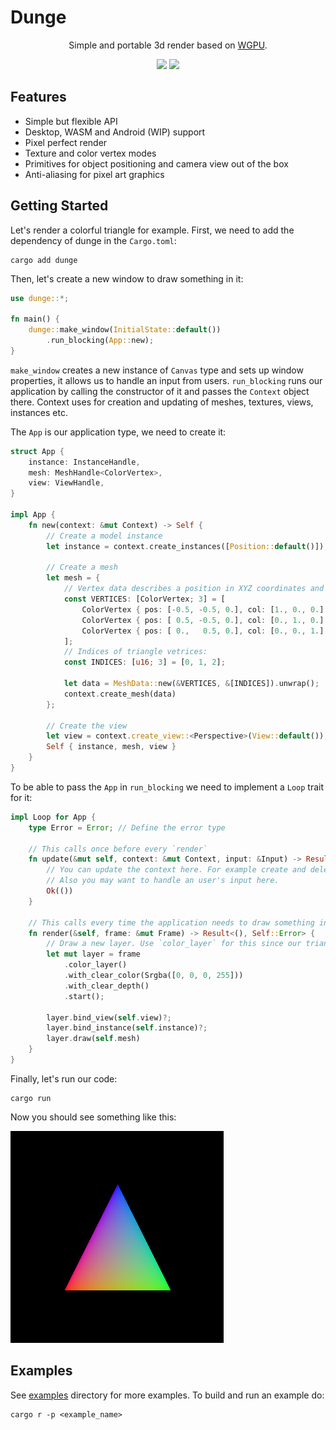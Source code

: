 # Dunge

<div align="center">
    <p>
        Simple and portable 3d render based on <a href="https://github.com/gfx-rs/wgpu">WGPU</a>.
    </p>
    <p>
        <a href="https://crates.io/crates/dunge"><img src="https://img.shields.io/crates/v/dunge.svg"></img></a>
        <a href="https://docs.rs/dunge"><img src="https://docs.rs/dunge/badge.svg"></img></a>
    </p>
</div>

## Features
* Simple but flexible API
* Desktop, WASM and Android (WIP) support
* Pixel perfect render
* Texture and color vertex modes
* Primitives for object positioning and camera view out of the box
* Anti-aliasing for pixel art graphics

## Getting Started
Let's render a colorful triangle for example. First, we need to add the dependency of dunge in the `Cargo.toml`:
```
cargo add dunge
```

Then, let's create a new window to draw something in it:
```rust
use dunge::*;

fn main() {
    dunge::make_window(InitialState::default())
        .run_blocking(App::new);
}
```

`make_window` creates a new instance of `Canvas` type and sets up window properties, it allows us to handle an input from users. `run_blocking` runs our application by calling the constructor of it and passes the `Context` object there. Context uses for creation and updating of meshes, textures, views, instances etc.

The `App` is our application type, we need to create it:
```rust
struct App {
    instance: InstanceHandle,
    mesh: MeshHandle<ColorVertex>,
    view: ViewHandle,
}

impl App {
    fn new(context: &mut Context) -> Self {
        // Create a model instance
        let instance = context.create_instances([Position::default()]);

        // Create a mesh
        let mesh = {
            // Vertex data describes a position in XYZ coordinates and color in RGB per vertex:
            const VERTICES: [ColorVertex; 3] = [
                ColorVertex { pos: [-0.5, -0.5, 0.], col: [1., 0., 0.] },
                ColorVertex { pos: [ 0.5, -0.5, 0.], col: [0., 1., 0.] },
                ColorVertex { pos: [ 0.,   0.5, 0.], col: [0., 0., 1.] },
            ];
            // Indices of triangle vetrices:
            const INDICES: [u16; 3] = [0, 1, 2];

            let data = MeshData::new(&VERTICES, &[INDICES]).unwrap();
            context.create_mesh(data)
        };

        // Create the view
        let view = context.create_view::<Perspective>(View::default());
        Self { instance, mesh, view }
    }
}
```

To be able to pass the `App` in `run_blocking` we need to implement a `Loop` trait for it:
```rust
impl Loop for App {
    type Error = Error; // Define the error type

    // This calls once before every `render`
    fn update(&mut self, context: &mut Context, input: &Input) -> Result<(), Self::Error> {
        // You can update the context here. For example create and delete meshes.
        // Also you may want to handle an user's input here.
        Ok(())
    }

    // This calls every time the application needs to draw something in the window
    fn render(&self, frame: &mut Frame) -> Result<(), Self::Error> {
        // Draw a new layer. Use `color_layer` for this since our triangle has color vertices
        let mut layer = frame
            .color_layer()
            .with_clear_color(Srgba([0, 0, 0, 255]))
            .with_clear_depth()
            .start();

        layer.bind_view(self.view)?;
        layer.bind_instance(self.instance)?;
        layer.draw(self.mesh)
    }
}
```

Finally, let's run our code:
```
cargo run
```

Now you should see something like this:

![the triangle](./examples/triangle/screen.png)

## Examples
See [examples](https://github.com/nanoqsh/dunge/tree/main/examples) directory for more examples.
To build and run an example do:
```
cargo r -p <example_name>
```
